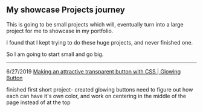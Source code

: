 ## My showcase Projects journey 

This is going to be small projects which will, eventually turn into a large project for me to showcase in my portfolio. 

I found that I kept trying to do these huge projects, and never finished one. 

So I am going to start small and go big. 

--------------------------------------------------

6/27/2019
 [Making an attractive transparent button with CSS | Glowing Button](https://www.youtube.com/watch?v=td9fZ0hYhQg&feature=youtu.be) 
 
finished first short project- created glowing buttons 
need to figure out how each can have it's own color, and work on centering in the middle of the page instead of at the top 